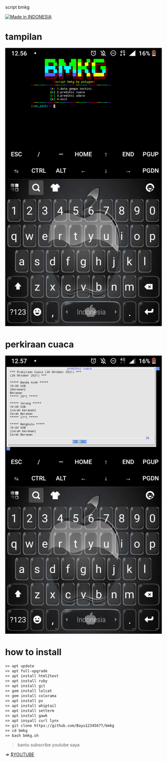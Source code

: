 script bmkg

<a href="https://bit.ly/30yDbd5"><img title="Made in INDONESIA" src="https://img.shields.io/badge/MADE%20IN-INDONESIA&colorA=%23ff8100&colorB=%23017e40&colorC=%23ff0000&style=for-the-badge"></a>


# tampilan
![polygon](https://github.com/Bayu12345677/bmkg/blob/main/Screenshot_20211026-125643.png)

# perkiraan cuaca
![polygon](https://github.com/Bayu12345677/bmkg/blob/main/Screenshot_20211026-125701.png)

# how to install

```f#
>> apt update
>> apt full-upgrade
>> apt install html2text
>> apt install ruby
>> apt install git
>> gem install lolcat
>> gem install colorama
>> apt install pv
>> apt install whiptail
>> apt install setterm
>> apt install gawk
>> apt insyall curl lynx
>> git clone https://github.com/Bayu12345677/bmkg
>> cd bmkg
>> bash bmkg.sh
```

> bantu subscribe youtube saya

=> [$YOUTUBE](https://youtube.com/channel/UCtu-GcxKL8kJBXpR1wfMgWg)
